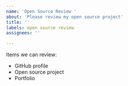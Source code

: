 ```yaml
---
name: 'Open Source Review '
about: 'Please review my open source project'
title: ''
labels: open source review
assignees: ''

---
```


Items we can review:

- GitHub profile
- Open source project
- Portfolio

<!--
- Please provide links (eg. <a href="https://github.com/vinzvinci">GitHub profile</a>
- Add short description if possible
-->
